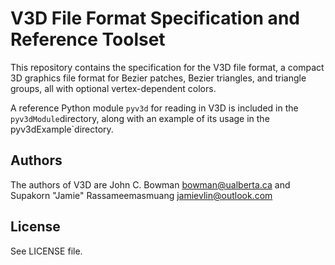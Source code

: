 # V3D File Format Specification and Reference Toolset

This repository contains the specification for the V3D file format, a compact 3D graphics file format for Bezier patches, Bezier triangles, and triangle groups, all with optional vertex-dependent colors.

A reference Python module `pyv3d` for reading in V3D is included in the `pyv3dModule`directory, along with an example of its usage in the pyv3dExample`directory.

## Authors
The authors of V3D are John C. Bowman <bowman@ualberta.ca> and
Supakorn "Jamie" Rassameemasmuang <jamievlin@outlook.com>


## License
See LICENSE file.
